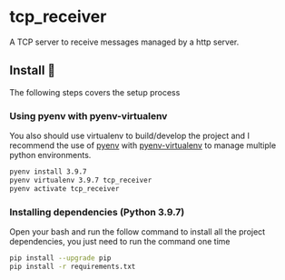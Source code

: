 # tcp_receiver

A TCP server to receive messages managed by a http server.

## Install 🤘

The following steps covers the setup process

### Using pyenv with pyenv-virtualenv

You also should use virtualenv to build/develop the project and I recommend the use of [pyenv](https://github.com/pyenv/pyenv) with [pyenv-virtualenv](https://github.com/pyenv/pyenv-virtualenv) to manage multiple python environments.

```bash
pyenv install 3.9.7
pyenv virtualenv 3.9.7 tcp_receiver
pyenv activate tcp_receiver
```

### Installing dependencies (Python 3.9.7)

Open your bash and run the follow command to install all the project dependencies, you just need to run the command one time

```bash
pip install --upgrade pip
pip install -r requirements.txt
```
